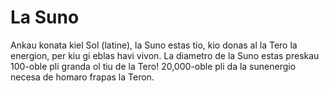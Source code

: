 # La Suno

Ankau konata kiel Sol (latine), la Suno estas tio, kio donas al la Tero la
energion, per kiu gi eblas havi vivon. La diametro de la Suno estas preskau
100-oble pli granda ol tiu de la Tero! 20,000-oble pli da la sunenergio necesa
de homaro frapas la Teron.
